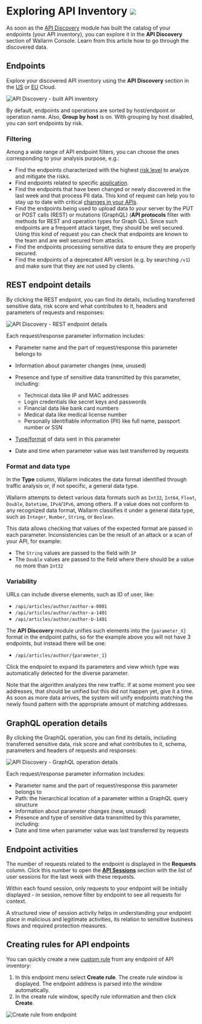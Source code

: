 # Exploring API Inventory <a href="../../about-wallarm/subscription-plans/#waap-and-advanced-api-security"><img src="../../images/api-security-tag.svg" style="border: none;"></a>

As soon as the [API Discovery](overview.md) module has built the catalog of your endpoints (your API inventory), you can explore it in the **API Discovery** section of Wallarm Console. Learn from this article how to go through the discovered data.

## Endpoints

Explore your discovered API inventory using the **API Discovery** section in the [US](https://us1.my.wallarm.com/api-discovery) or [EU](https://my.wallarm.com/api-discovery) Cloud.

![API Discovery - built API inventory](../images/about-wallarm-waf/api-discovery-2.0/api-discovery-built-inventory.png)

By default, endpoints and operations are sorted by host/endpoint or operation name. Also, **Group by host** is on. With grouping by host disabled, you can sort endpoints by risk.

### Filtering

Among a wide range of API endpoint filters, you can choose the ones corresponding to your analysis purpose, e.g.:

* Find the endpoints characterized with the highest [risk level](risk-score.md) to analyze and mitigate the risks.
* Find endpoints related to specific [application](../user-guides/settings/applications.md).
* Find the endpoints that have been changed or newly discovered in the last week and that process PII data. This kind of request can help you to stay up to date with critical [changes in your APIs](track-changes.md).
* Find the endpoints being used to upload data to your server by the PUT or POST calls (REST) or mutations (GraphQL) (**API protocols** filter with methods for REST and operation types for Graph QL). Since such endpoints are a frequent attack target, they should be well secured. Using this kind of request you can check that endpoints are known to the team and are well secured from attacks.
* Find the endpoints processing sensitive data to ensure they are properly secured.
* Find the endpoints of a deprecated API version (e.g. by searching `/v1`) and make sure that they are not used by clients.

## REST endpoint details

<a name="params"></a>By clicking the REST endpoint, you can find its details, including  transferred sensitive data, risk score and what contributes to it, headers and parameters of requests and responses:

![API Discovery - REST endpoint details](../images/about-wallarm-waf/api-discovery-2.0/api-discovery-endpoint-details-REST.png)

Each request/response parameter information includes:

* Parameter name and the part of request/response this parameter belongs to
* Information about parameter changes (new, unused)
* Presence and type of sensitive data transmitted by this parameter, including:

    * Technical data like IP and MAC addresses
    * Login credentials like secret keys and passwords
    * Financial data like bank card numbers
    * Medical data like medical license number
    * Personally identifiable information (PII) like full name, passport number or SSN

* [Type/format](#format-and-data-type) of data sent in this parameter
* Date and time when parameter value was last transferred by requests

### Format and data type

In the **Type** column, Wallarm indicates the data format identified through traffic analysis or, if not specific, a general data type.

Wallarm attempts to detect various data formats such as `Int32`, `Int64`, `Float`, `Double`, `Datetime`, `IPv4`/`IPv6`, among others. If a value does not conform to any recognized data format, Wallarm classifies it under a general data type, such as `Integer`, `Number`, `String`, or `Boolean`.

This data allows checking that values of the expected format are passed in each parameter. Inconsistencies can be the result of an attack or a scan of your API, for example:

* The `String` values ​​are passed to the field with `IP`
* The `Double` values are passed to the field where there should be a value no more than `Int32`

### Variability

URLs can include diverse elements, such as ID of user, like:

* `/api/articles/author/author-a-0001`
* `/api/articles/author/author-a-1401`
* `/api/articles/author/author-b-1401`

The **API Discovery** module unifies such elements into the `{parameter_X}` format in the endpoint paths, so for the example above you will not have 3 endpoints, but instead there will be one:

* `/api/articles/author/{parameter_1}`

Click the endpoint to expand its parameters and view which type was automatically detected for the diverse parameter.

<!--![API Discovery - variability in path](TBD)-->

Note that the algorithm analyzes the new traffic. If at some moment you see addresses, that should be unified but this did not happen yet, give it a time. As soon as more data arrives, the system will unify endpoints matching the newly found pattern with the appropriate amount of matching addresses.

## GraphQL operation details

By clicking the GraphQL operation, you can find its details, including transferred sensitive data, risk score and what contributes to it, schema, parameters and headers of requests and responses:

![API Discovery - GraphQL operation details](../images/about-wallarm-waf/api-discovery-2.0/api-discovery-endpoint-details-GQL.png)

Each request/response parameter information includes:

* Parameter name and the part of request/response this parameter belongs to
* Path: the hierarchical location of a parameter within a GraphQL query structure
* Information about parameter changes (new, unused)
* Presence and type of sensitive data transmitted by this parameter, including:
* Date and time when parameter value was last transferred by requests

## Endpoint activities

The number of requests related to the endpoint is displayed in the **Requests** column. Click this number to open the [**API Sessions**](../api-sessions/overview.md) section with the list of user sessions for the last week with these requests.

Within each found session, only requests to your endpoint will be initially displayed - in session, remove filter by endpoint to see all requests for context.

A structured view of session activity helps in understanding your endpoint place in malicious and legitimate activities, its relation to sensitive business flows and required protection measures.

## Creating rules for API endpoints

You can quickly create a new [custom rule](../user-guides/rules/rules.md) from any endpoint of API inventory: 

1. In this endpoint menu select **Create rule**. The create rule window is displayed. The endpoint address is parsed into the window automatically.
1. In the create rule window, specify rule information and then click **Create**.

![Create rule from endpoint](../images/about-wallarm-waf/api-discovery/endpoint-create-rule.png)

<!--## Exporting API inventory data

The API Discovery UI provides you with an option to export the current filtered list of endpoints as the [OpenAPI v3](https://spec.openapis.org/oas/v3.0.0) specification or CSV file.

To export, in Wallarm Console → **API Discovery**, use the **OAS/CSV** option. Consider the following:

* For **OAS**, Wallarm returns the `swagger.json` with filtered endpoints. You can also use the **Download OAS** button in an individual endpoint menu

    By utilizing the downloaded specification with other applications like Postman, you can conduct endpoints' vulnerability and other tests. In addition, it allows for a closer examination of the endpoints' capabilities to uncover the processing of sensitive data and the presence of undocumented parameters.

* For **CSV**, Wallarm returns filtered endpoints data in a simple text comma-separated format, making it easy to export it into other programs.

!!! warning "API host information in downloaded Swagger file"
    If a discovered API inventory contains several API hosts, endpoints from all API hosts will be included in the downloaded file. Currently, the API host information is not included in the file.
-->